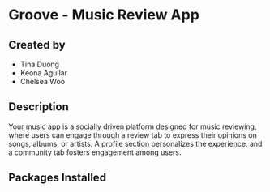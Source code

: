 # Groove - Music Review App

## Created by
- Tina Duong
- Keona Aguilar
- Chelsea Woo

## Description
Your music app is a socially driven platform designed for music reviewing, where users can engage through a review tab to express their opinions on songs, albums, or artists. A profile section personalizes the experience, and a community tab fosters engagement among users. 

## Packages Installed
